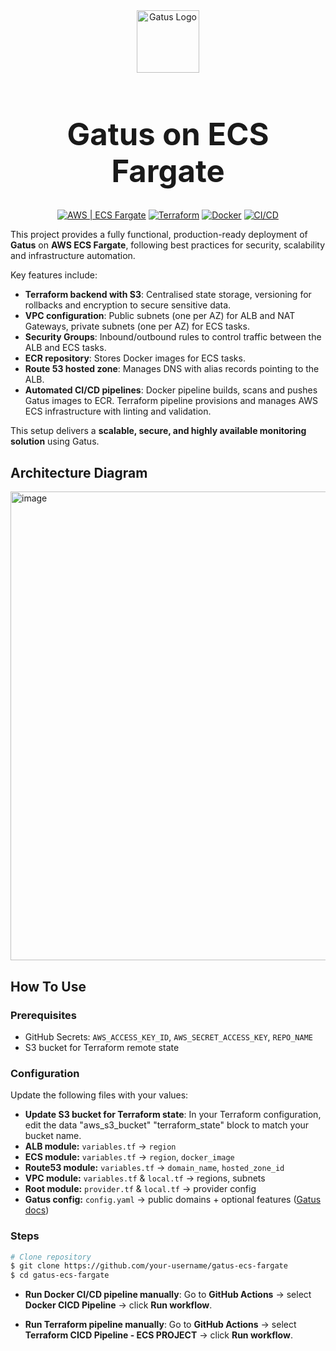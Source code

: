 <div align="center">
  <img width="100" height="100" alt="Gatus Logo" src="https://github.com/user-attachments/assets/bb670d76-1282-4bad-a9e9-4190d9f43410" />
  <h1 style="font-size: 3.5em;"> Gatus on ECS Fargate</h1>

  <p>
    <a href="#"><img src="https://img.shields.io/badge/Cloud-AWS-FF9900?logo=amazon-aws" alt="AWS | ECS Fargate"></a>
    <a href="#"><img src="https://img.shields.io/badge/IaC-Terraform-623CE4?logo=terraform" alt="Terraform"></a>
    <a href="#"><img src="https://img.shields.io/badge/Container-Docker-2496ED?logo=docker" alt="Docker"></a>
    <a href="#"><img src="https://img.shields.io/badge/CI/CD-GitHub_Actions-2088FF?logo=github-actions" alt="CI/CD"></a>
  </p>
</div>


This project provides a fully functional, production-ready deployment of **Gatus** on **AWS ECS Fargate**, following best practices for security, scalability and infrastructure automation. 

Key features include:
- **Terraform backend with S3**: Centralised state storage, versioning for rollbacks and encryption to secure sensitive data.
- **VPC configuration**: Public subnets (one per AZ) for ALB and NAT Gateways, private subnets (one per AZ) for ECS tasks.
- **Security Groups**: Inbound/outbound rules to control traffic between the ALB and ECS tasks.
- **ECR repository**: Stores Docker images for ECS tasks.
- **Route 53 hosted zone**: Manages DNS with alias records pointing to the ALB.
- **Automated CI/CD pipelines**: Docker pipeline builds, scans and pushes Gatus images to ECR. Terraform pipeline provisions and manages AWS ECS infrastructure with linting and validation.

This setup delivers a **scalable, secure, and highly available monitoring solution** using Gatus.

## Architecture Diagram
<img width="550" height="750" alt="image" src="https://github.com/user-attachments/assets/3e168beb-0e9d-4e8f-a4b8-1778ad162bd1" />

## How To Use

### Prerequisites
- GitHub Secrets: `AWS_ACCESS_KEY_ID`, `AWS_SECRET_ACCESS_KEY`, `REPO_NAME`  
- S3 bucket for Terraform remote state  

### Configuration
Update the following files with your values:  
- **Update S3 bucket for Terraform state**: In your Terraform configuration, edit the data "aws_s3_bucket" "terraform_state" block to match your bucket name.
- **ALB module:** `variables.tf` → `region`  
- **ECS module:** `variables.tf` → `region`, `docker_image`  
- **Route53 module:** `variables.tf` → `domain_name`, `hosted_zone_id`  
- **VPC module:** `variables.tf` & `local.tf` → regions, subnets  
- **Root module:** `provider.tf` & `local.tf` → provider config  
- **Gatus config:** `config.yaml` → public domains + optional features ([Gatus docs](https://gatus.io//))  

### Steps
```bash
# Clone repository
$ git clone https://github.com/your-username/gatus-ecs-fargate
$ cd gatus-ecs-fargate
```
- **Run Docker CI/CD pipeline manually**: Go to **GitHub Actions** → select **Docker CICD Pipeline** → click **Run workflow**.

- **Run Terraform pipeline manually**: Go to **GitHub Actions** → select **Terraform CICD Pipeline - ECS PROJECT** → click **Run workflow**.
